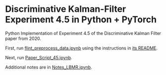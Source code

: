 # Discriminative Kalman-Filter Experiment 4.5 in Python + PyTorch
Python Implementation of Experiment 4.5 of the Discriminative Kalman Filter paper from 2020.

First, run [flint_preprocess_data.ipynb](flint-data-preprocessing/flint_preprocess_data.ipynb) using the instructions in [its README](flint-data-preprocessing/README.md).

Next, run [Paper_Script_45.ipynb](Paper_Script_45.ipynb).

Additional notes are in [Notes_LBMR.ipynb](Notes_LMBR.ipynb).
